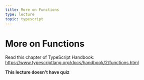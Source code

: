 ```yaml
---
title: More on Functions
type: lecture
topic: typescript
---
```


# More on Functions

Read this chapter of TypeScript Handbook: https://www.typescriptlang.org/docs/handbook/2/functions.html

**This lecture doesn't have quiz**
